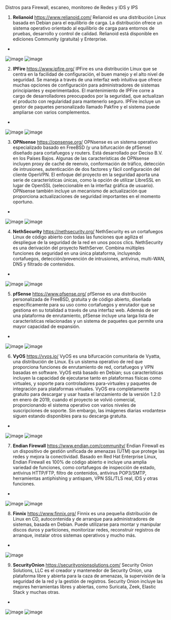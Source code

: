 Distros para Firewall, escaneo, monitoreo de Redes y IDS y IPS

1. **Relianoid** https://www.relianoid.com/ Relianoid es una distribución Linux basada en Debian para el equilibrio de carga. La distribución ofrece un sistema operativo orientado al equilibrio de carga para entornos de pruebas, desarrollo y control de calidad. Relianoid está disponible en ediciones Community (gratuita) y Enterprise.
-
![image](https://github.com/user-attachments/assets/f2abd9af-d6bf-40e4-82eb-d36a8de31481) ![image](https://github.com/user-attachments/assets/b9df4415-9067-4549-a205-371f2ec889b1)


2. **IPFire** https://www.ipfire.org/ IPFire es una distribución Linux que se centra en la facilidad de configuración, el buen manejo y el alto nivel de seguridad. Se maneja a través de una interfaz web intuitiva que ofrece muchas opciones de configuración para administradores de sistemas principiantes y experimentados. El mantenimiento de IPFire corre a cargo de desarrolladores preocupados por la seguridad, que actualizan el producto con regularidad para mantenerlo seguro. IPFire incluye un gestor de paquetes personalizado llamado Pakfire y el sistema puede ampliarse con varios complementos.
-
![image](https://github.com/user-attachments/assets/7db99061-1471-457e-98b5-cfb33a1fc3a7) ![image](https://github.com/user-attachments/assets/a3454541-51e5-48f3-8e4e-68bb833f5021)


3. **OPNsense** https://opnsense.org/ OPNsense es un sistema operativo especializado basado en FreeBSD (y una bifurcación de pfSense) diseñado para cortafuegos y routers. Está desarrollado por Deciso B.V. en los Países Bajos. Algunas de las características de OPNsense incluyen proxy de caché de reenvío, conformación de tráfico, detección de intrusiones, autenticación de dos factores y fácil configuración del cliente OpenVPN. El enfoque del proyecto en la seguridad aporta una serie de características únicas, como la opción de utilizar LibreSSL en lugar de OpenSSL (seleccionable en la interfaz gráfica de usuario). OPNsense también incluye un mecanismo de actualización que proporciona actualizaciones de seguridad importantes en el momento oportuno.
-
![image](https://github.com/user-attachments/assets/cf9c9fe8-58e1-4f5d-b3b1-8e3e03566cff) ![image](https://github.com/user-attachments/assets/82624c1d-57e3-4fcc-9479-36e61b7a035c)


4. **NethSecurity** https://nethsecurity.org/ NethSecurity es un cortafuegos Linux de código abierto con todas las funciones que agiliza el despliegue de la seguridad de la red en unos pocos clics. NethSecurity es una derivación del proyecto NethServer. Combina múltiples funciones de seguridad en una única plataforma, incluyendo cortafuegos, detección/prevención de intrusiones, antivirus, multi-WAN, DNS y filtrado de contenidos.
-
![image](https://github.com/user-attachments/assets/88157cbb-e0dc-404c-9885-6aa23a40672c) ![image](https://github.com/user-attachments/assets/2df67e1f-e14a-46f2-9c97-8017db76387b)


5. **pfSense** https://www.pfsense.org/ pfSense es una distribución personalizada de FreeBSD, gratuita y de código abierto, diseñada específicamente para su uso como cortafuegos y enrutador que se gestiona en su totalidad a través de una interfaz web. Además de ser una plataforma de enrutamiento, pfSense incluye una larga lista de características relacionadas y un sistema de paquetes que permite una mayor capacidad de expansión.
-
![image](https://github.com/user-attachments/assets/d3d8d1ad-d2d7-4bd7-9dc1-9a16c71ea2b3) ![image](https://github.com/user-attachments/assets/909681e1-7b0b-4fe8-8898-39cbdbfc4812)

6. **VyOS** https://vyos.io/ VyOS es una bifurcación comunitaria de Vyatta, una distribución de Linux. Es un sistema operativo de red que proporciona funciones de enrutamiento de red, cortafuegos y VPN basadas en software. VyOS está basado en Debian; sus características incluyen la capacidad de ejecutarse tanto en plataformas físicas como virtuales, y soporte para controladores para-virtuales y paquetes de integración para plataformas virtuales. VyOS era completamente gratuito para descargar y usar hasta el lanzamiento de la versión 1.2.0 en enero de 2019, cuando el proyecto se volvió comercial, proporcionando el sistema operativo con varios niveles de suscripciones de soporte. Sin embargo, las imágenes diarias «rodantes» siguen estando disponibles para su descarga gratuita.
-
![image](https://github.com/user-attachments/assets/36c2ea7a-1dbc-4954-bb8d-f855303e723d) ![image](https://github.com/user-attachments/assets/f6e89cde-183c-4bd7-b9ab-aff494e71861)


7. **Endian Firewall** https://www.endian.com/community/ Endian Firewall es un dispositivo de gestión unificada de amenazas (UTM) que protege las redes y mejora la conectividad. Basado en Red Hat Enterprise Linux, Endian Firewall es 100% de código abierto e incluye una amplia variedad de funciones, como cortafuegos de inspección de estado, antivirus HTTP/FTP, filtro de contenidos, antivirus POP3/SMTP, herramientas antiphishing y antispam, VPN SSL/TLS real, IDS y otras funciones.
-
![image](https://github.com/user-attachments/assets/90f2318b-f959-4b33-9ec0-4eb6f5b70a4f) ![image](https://github.com/user-attachments/assets/d885021d-8538-49dd-a5f4-e1b115353b76)


8. **Finnix** https://www.finnix.org/ Finnix es una pequeña distribución de Linux en CD, autocontenida y de arranque para administradores de sistemas, basada en Debian. Puede utilizarse para montar y manipular discos duros y particiones, monitorizar redes, reconstruir registros de arranque, instalar otros sistemas operativos y mucho más.
-
![image](https://github.com/user-attachments/assets/091140c9-a9ef-469e-9c0d-c2bd1e3d9cf8)


9. **SecurityOnion** https://securityonionsolutions.com/ Security Onion Solutions, LLC es el creador y mantenedor de Security Onion, una plataforma libre y abierta para la caza de amenazas, la supervisión de la seguridad de la red y la gestión de registros. Security Onion incluye las mejores herramientas libres y abiertas, como Suricata, Zeek, Elastic Stack y muchas otras.
-
![image](https://github.com/user-attachments/assets/7612e48a-9a5d-4966-a5ca-66b176d6336c) ![image](https://github.com/user-attachments/assets/889c3822-c81b-4c80-b963-fbfaccafbd82)










